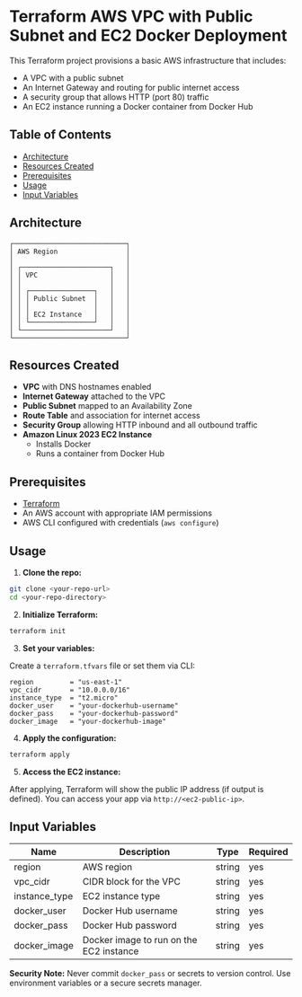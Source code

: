 # Terraform AWS VPC with Public Subnet and EC2 Docker Deployment

This Terraform project provisions a basic AWS infrastructure that includes:

- A VPC with a public subnet
- An Internet Gateway and routing for public internet access
- A security group that allows HTTP (port 80) traffic
- An EC2 instance running a Docker container from Docker Hub

## Table of Contents

- [Architecture](#architecture)
- [Resources Created](#resources-created)
- [Prerequisites](#prerequisites)
- [Usage](#usage)
- [Input Variables](#input-variables)


## Architecture

```
┌────────────────────────────┐
│ AWS Region                 │
│                            │
│ ┌──────────────────────┐   │
│ │ VPC                  │   │
│ │                      │   │
│ │ ┌────────────────┐   │   │
│ │ │ Public Subnet  │   │   │
│ │ │                │   │   │
│ │ │ EC2 Instance   │   │   │
│ │ └────────────────┘   │   │
│ └──────────────────────┘   │
└────────────────────────────┘
```

## Resources Created

- **VPC** with DNS hostnames enabled
- **Internet Gateway** attached to the VPC
- **Public Subnet** mapped to an Availability Zone
- **Route Table** and association for internet access
- **Security Group** allowing HTTP inbound and all outbound traffic
- **Amazon Linux 2023 EC2 Instance**
  - Installs Docker
  - Runs a container from Docker Hub

## Prerequisites

- [Terraform](https://www.terraform.io/downloads)
- An AWS account with appropriate IAM permissions
- AWS CLI configured with credentials (`aws configure`)

## Usage

1. **Clone the repo:**

```bash
git clone <your-repo-url>
cd <your-repo-directory>
```

2. **Initialize Terraform:**
```bash
terraform init
```

3. **Set your variables:**

Create a `terraform.tfvars` file or set them via CLI:

```hcl
region         = "us-east-1"
vpc_cidr       = "10.0.0.0/16"
instance_type  = "t2.micro"
docker_user    = "your-dockerhub-username"
docker_pass    = "your-dockerhub-password"
docker_image   = "your-dockerhub-image"
```
4. **Apply the configuration:**

```bash
terraform apply
```

5. **Access the EC2 instance:**

After applying, Terraform will show the public IP address (if output is defined). You can access your app via `http://<ec2-public-ip>`.

## Input Variables

| Name	| Description	| Type	| Required |
|-------|-------------|-------|----------|
| region	| AWS region | string	| yes |
| vpc_cidr	| CIDR block for the VPC	| string	| yes |
| instance_type	| EC2 instance type	| string	| yes |
| docker_user	| Docker Hub username	| string	| yes |
| docker_pass	| Docker Hub password	| string	| yes |
| docker_image	| Docker image to run on the EC2 instance	| string	| yes |

**Security Note:** Never commit `docker_pass` or secrets to version control. Use environment variables or a secure secrets manager.
